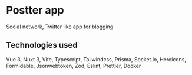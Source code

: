 # Postter app

Social network, Twitter like app for blogging

## Technologies used
Vue 3, Nuxt 3, Vite, Typescript, Tailwindcss, Prisma, Socket.io, Heroicons, Formidable, Jsonwebtoken, Zod, Eslint, Prettier, Docker
